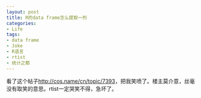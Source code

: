 ```yaml
---
layout: post
title: R的data frame怎么提取一列
categories:
- Life
tags:
- data frame
- Joke
- R语言
- rtist
- 统计之都
---
```


看了这个帖子<http://cos.name/cn/topic/7393>，把我笑喷了。楼主莫介意，丝毫没有取笑的意思。rtist一定哭笑不得，急坏了。


